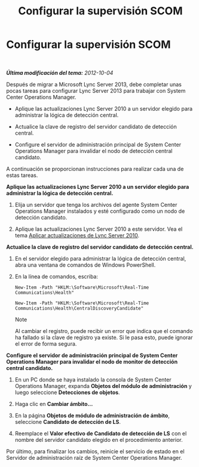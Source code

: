 ﻿---
title: Configurar la supervisión SCOM
TOCTitle: Configurar la supervisión SCOM
ms:assetid: 4003d225-2a33-448c-abd9-571750661140
ms:mtpsurl: https://technet.microsoft.com/es-es/library/JJ688033(v=OCS.15)
ms:contentKeyID: 49889056
ms.date: 01/07/2017
mtps_version: v=OCS.15
ms.translationtype: HT
---

# Configurar la supervisión SCOM

 

_**Última modificación del tema:** 2012-10-04_

Después de migrar a Microsoft Lync Server 2013, debe completar unas pocas tareas para configurar Lync Server 2013 para trabajar con System Center Operations Manager.

  - Aplique las actualizaciones Lync Server 2010 a un servidor elegido para administrar la lógica de detección central.

  - Actualice la clave de registro del servidor candidato de detección central.

  - Configure el servidor de administración principal de System Center Operations Manager para invalidar el nodo de detección central candidato.

A continuación se proporcionan instrucciones para realizar cada una de estas tareas.

**Aplique las actualizaciones Lync Server 2010 a un servidor elegido para administrar la lógica de detección central.**

1.  Elija un servidor que tenga los archivos del agente System Center Operations Manager instalados y esté configurado como un nodo de detección candidato.

2.  Aplique las actualizaciones Lync Server 2010 a este servidor. Vea el tema [Aplicar actualizaciones de Lync Server 2010](apply-lync-server-2010-updates.md).

**Actualice la clave de registro del servidor candidato de detección central.**

1.  En el servidor elegido para administrar la lógica de detección central, abra una ventana de comandos de Windows PowerShell.

2.  En la línea de comandos, escriba:
    
        New-Item -Path "HKLM:\Software\Microsoft\Real-Time Communications\Health"
    
        New-Item -Path "HKLM:\Software\Microsoft\Real-Time Communications\Health\CentralDiscoveryCandidate"
    

    > [!NOTE]
    > Al cambiar el registro, puede recibir un error que indica que el comando ha fallado si la clave de registro ya existe. Si le pasa esto, puede ignorar el error de forma segura.



**Configure el servidor de administración principal de System Center Operations Manager para invalidar el nodo de monitor de detección central candidato.**

1.  En un PC donde se haya instalado la consola de System Center Operations Manager, expanda **Objetos del módulo de administración** y luego seleccione **Detecciones de objetos**.

2.  Haga clic en **Cambiar ámbito...**

3.  En la página **Objetos de módulo de administración de ámbito**, seleccione **Candidato de detección de LS**.

4.  Reemplace el **Valor efectivo de Candidato de detección de LS** con el nombre del servidor candidato elegido en el procedimiento anterior.

Por último, para finalizar los cambios, reinicie el servicio de estado en el Servidor de administración raíz de System Center Operations Manager.

